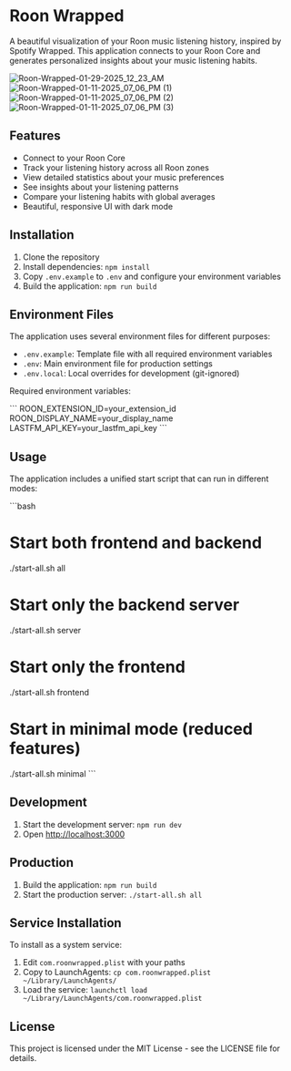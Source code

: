 # Roon Wrapped

A beautiful visualization of your Roon music listening history, inspired by Spotify Wrapped. This application connects to your Roon Core and generates personalized insights about your music listening habits.

![Roon-Wrapped-01-29-2025_12_23_AM](https://github.com/user-attachments/assets/8ffe77e4-66e3-44f4-8ea7-a88fa6f3b0be)
![Roon-Wrapped-01-11-2025_07_06_PM (1)](https://github.com/user-attachments/assets/8312472d-70c9-429b-84f0-7df7949fe3ab)
![Roon-Wrapped-01-11-2025_07_06_PM (2)](https://github.com/user-attachments/assets/8ef898a8-f576-44a7-84a7-2f117d78920f)
![Roon-Wrapped-01-11-2025_07_06_PM (3)](https://github.com/user-attachments/assets/06502259-afe6-47bc-b6f0-7ddcca2be96b)

## Features
- Connect to your Roon Core
- Track your listening history across all Roon zones
- View detailed statistics about your music preferences
- See insights about your listening patterns
- Compare your listening habits with global averages
- Beautiful, responsive UI with dark mode

## Installation

1. Clone the repository
2. Install dependencies: `npm install`
3. Copy `.env.example` to `.env` and configure your environment variables
4. Build the application: `npm run build`

## Environment Files

The application uses several environment files for different purposes:

- `.env.example`: Template file with all required environment variables
- `.env`: Main environment file for production settings
- `.env.local`: Local overrides for development (git-ignored)

Required environment variables:

\`\`\`
ROON_EXTENSION_ID=your_extension_id
ROON_DISPLAY_NAME=your_display_name
LASTFM_API_KEY=your_lastfm_api_key
\`\`\`

## Usage

The application includes a unified start script that can run in different modes:

\`\`\`bash
# Start both frontend and backend
./start-all.sh all

# Start only the backend server
./start-all.sh server

# Start only the frontend
./start-all.sh frontend

# Start in minimal mode (reduced features)
./start-all.sh minimal
\`\`\`

## Development

1. Start the development server: `npm run dev`
2. Open [http://localhost:3000](http://localhost:3000)

## Production

1. Build the application: `npm run build`
2. Start the production server: `./start-all.sh all`

## Service Installation

To install as a system service:

1. Edit `com.roonwrapped.plist` with your paths
2. Copy to LaunchAgents: `cp com.roonwrapped.plist ~/Library/LaunchAgents/`
3. Load the service: `launchctl load ~/Library/LaunchAgents/com.roonwrapped.plist`

## License

This project is licensed under the MIT License - see the LICENSE file for details. 
